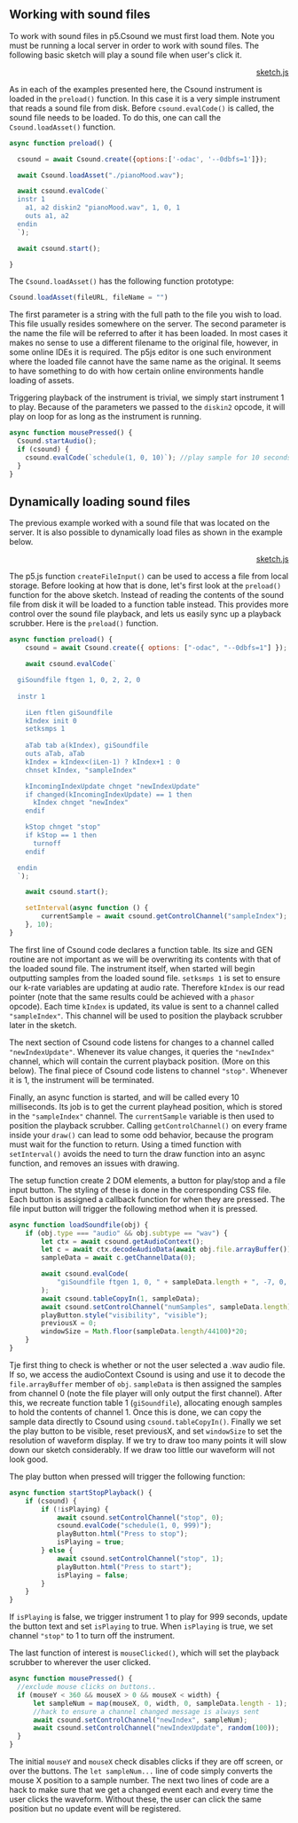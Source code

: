 
## Working with sound files

To work with sound files in p5.Csound we must first load them. Note you must be running a local server in order to work with sound files. The following basic sketch will play a sound file when user's click it. 

[](/soundfile_playback/index.html ':include :type=iframe width=800px height=200px frameBorder=0 scrolling="no"')
<p align="right">
<a href="https://github.com/rorywalsh/p5.Csound/blob/master/docs/examples/soundfile_playback/sketch.js" target="_blank">sketch.js</a>
</p>

As in each of the examples presented here, the Csound instrument is loaded in the `preload()` function. In this case it is a very simple instrument that reads a sound file from disk. Before `csound.evalCode()` is called, the sound file needs to be loaded. To do this, one can call the `Csound.loadAsset()` function.  

```js
async function preload() {

  csound = await Csound.create({options:['-odac', '--0dbfs=1']});

  await Csound.loadAsset("./pianoMood.wav");

  await csound.evalCode(`
  instr 1
    a1, a2 diskin2 "pianoMood.wav", 1, 0, 1
    outs a1, a2
  endin
  `);

  await csound.start();

}
```

The `Csound.loadAsset()` has the following function prototype:
```js
Csound.loadAsset(fileURL, fileName = "")
```
The first parameter is a string with the full path to the file you wish to load. This file usually resides somewhere on the server. The second parameter is the name the file will be referred to after it has been loaded. In most cases it makes no sense to use a different filename to the original file, however, in some online IDEs it is required. The p5js editor is one such environment where the loaded file cannot have the same name as the original. It seems to have something to do with how certain online environments handle loading of assets.

Triggering playback of the instrument is trivial, we simply start instrument 1 to play. Because of the parameters we passed to the `diskin2` opcode, it will play on loop for as long as the instrument is running. 

```js
async function mousePressed() {  
  Csound.startAudio();
  if (csound) {
    csound.evalCode(`schedule(1, 0, 10)`); //play sample for 10 seconds
  }
}
```

## Dynamically loading sound files

The previous example worked with a sound file that was located on the server. It is also possible to dynamically load files as shown in the example below. 

[](/soundfile_load/index.html ':include :type=iframe width=800px height=400px frameBorder=0 scrolling="no"')
<p align="right">
<a href="https://github.com/rorywalsh/p5.Csound/blob/master/docs/examples/soundfile_load/sketch.js" target="_blank">sketch.js</a>
</p>

The p5.js function `createFileInput()` can be used to access a file from local storage. Before looking at how that is done, let's first look at the `preload()` function for the above sketch. Instead of reading the contents of the sound file from disk it will be loaded to a function table instead. This provides more control over the sound file playback, and lets us easily sync up a playback scrubber. Here is the `preload()` function.

```js
async function preload() {
    csound = await Csound.create({ options: ["-odac", "--0dbfs=1"] });

    await csound.evalCode(`

  giSoundfile ftgen 1, 0, 2, 2, 0
  
  instr 1

    iLen ftlen giSoundfile
    kIndex init 0
    setksmps 1
    
    aTab tab a(kIndex), giSoundfile
    outs aTab, aTab
    kIndex = kIndex<(iLen-1) ? kIndex+1 : 0    
    chnset kIndex, "sampleIndex"

    kIncomingIndexUpdate chnget "newIndexUpdate"
    if changed(kIncomingIndexUpdate) == 1 then
      kIndex chnget "newIndex"
    endif

    kStop chnget "stop"
    if kStop == 1 then
      turnoff
    endif 

  endin 
  `);

    await csound.start();

    setInterval(async function () {
        currentSample = await csound.getControlChannel("sampleIndex");
    }, 10);
}
```

The first line of Csound code declares a function table. Its size and GEN routine are not important as we will be overwriting its contents with that of the loaded sound file. The instrument itself, when started will begin outputting samples from the loaded sound file. `setksmps 1` is set to ensure our k-rate variables are updating at audio rate. Therefore `kIndex` is our read pointer (note that the same results could be achieved with a `phasor` opcode). Each time `kIndex` is updated, its value is sent to a channel called `"sampleIndex"`. This channel will be used to position the playback scrubber later in the sketch. 

The next section of Csound code listens for changes to a channel called `"newIndexUpdate"`. Whenever its value changes, it queries the `"newIndex"` channel, which will contain the current playback position. (More on this below). The final piece of Csound code listens to channel `"stop"`. Whenever it is 1, the instrument will be terminated. 

Finally, an async function is started, and will be called every 10 milliseconds. Its job is to get the current playhead position, which is stored in the `"sampleIndex"` channel. The `currentSample` variable is then used to position the playback scrubber. Calling `getControlChannel()` on every frame inside your `draw()` can lead to some odd behavior, because the program must wait for the function to return. Using a timed function with `setInterval()` avoids the need to turn the draw function into an async function, and removes an issues with drawing.

The setup function create 2 DOM elements, a button for play/stop and a file input button. The styling of these is done in the corresponding CSS file. Each button is assigned a callback function for when they are pressed. The file input button will trigger the following method when it is pressed.

```js
async function loadSoundfile(obj) {
    if (obj.type === "audio" && obj.subtype == "wav") {
        let ctx = await csound.getAudioContext();
        let c = await ctx.decodeAudioData(await obj.file.arrayBuffer());
        sampleData = await c.getChannelData(0);

        await csound.evalCode(
            "giSoundfile ftgen 1, 0, " + sampleData.length + ", -7, 0, 0"
        );
        await csound.tableCopyIn(1, sampleData);
        await csound.setControlChannel("numSamples", sampleData.length);
        playButton.style("visibility", "visible");
        previousX = 0;
        windowSize = Math.floor(sampleData.length/44100)*20;
    }
}

```

Tje first thing to check is whether or not the user selected a .wav audio file. If so, we access the audioContext Csound is using and use it to decode the `file.arrayBuffer` member of `obj`. `sampleData` is then assigned the samples from channel 0 (note the file player will only output the first channel). After this, we recreate function table 1 (`giSoundfile`), allocating enough samples to hold the contents of channel 1. Once this is done, we can copy the sample data directly to Csound using `csound.tableCopyIn()`. Finally we set the play button to be visible, reset previousX, and set `windowSize` to set the resolution of waveform display. If we try to draw too many points it will slow down our sketch considerably. If we draw too little our waveform will not look good. 


The play button when pressed will trigger the following function:

```js
async function startStopPlayback() {
    if (csound) {
        if (!isPlaying) {
            await csound.setControlChannel("stop", 0);
            csound.evalCode("schedule(1, 0, 999)");
            playButton.html("Press to stop");
            isPlaying = true;
        } else {
            await csound.setControlChannel("stop", 1);
            playButton.html("Press to start");
            isPlaying = false;
        }
    }
}
```

If `isPlaying` is false, we trigger instrument 1 to play for 999 seconds, update the button text and set `isPlaying` to true. When `isPlaying` is true, we set channel `"stop"` to 1 to turn off the instrument. 

The last function of interest is `mouseClicked()`, which will set the playback scrubber to wherever the user clicked. 

```js
async function mousePressed() {
  //exclude mouse clicks on buttons..
  if (mouseY < 360 && mouseX > 0 && mouseX < width) {
      let sampleNum = map(mouseX, 0, width, 0, sampleData.length - 1);
      //hack to ensure a channel changed message is always sent
      await csound.setControlChannel("newIndex", sampleNum);
      await csound.setControlChannel("newIndexUpdate", random(100));
  }
}
```

The initial `mouseY` and `mouseX` check disables clicks if they are off screen, or over the buttons. The `let sampleNum...` line of code simply converts the mouse X position to a sample number. The next two lines of code are a hack to make sure that we get a changed event each and every time the user clicks the waveform. Without these, the user can click the same position but no update event will be registered.  


